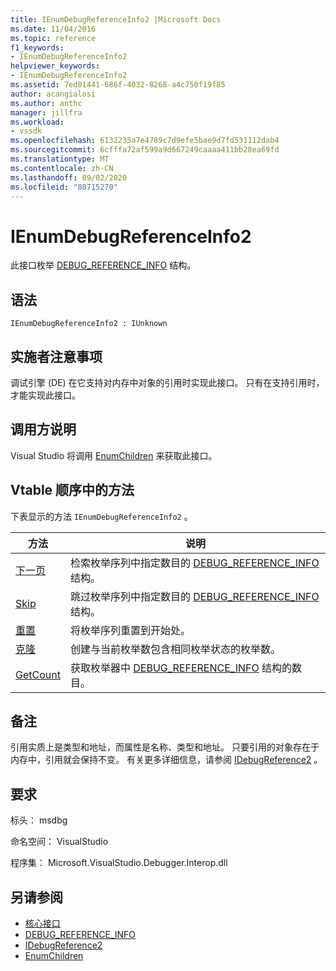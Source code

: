 ```yaml
---
title: IEnumDebugReferenceInfo2 |Microsoft Docs
ms.date: 11/04/2016
ms.topic: reference
f1_keywords:
- IEnumDebugReferenceInfo2
helpviewer_keywords:
- IEnumDebugReferenceInfo2
ms.assetid: 7ed01441-686f-4032-8268-a4c750f19f85
author: acangialosi
ms.author: anthc
manager: jillfra
ms.workload:
- vssdk
ms.openlocfilehash: 6132235a7e4789c7d9efe5bae9d7fd531112dab4
ms.sourcegitcommit: 6cfffa72af599a9d667249caaaa411bb28ea69fd
ms.translationtype: MT
ms.contentlocale: zh-CN
ms.lasthandoff: 09/02/2020
ms.locfileid: "80715270"
---
```

# <a name="ienumdebugreferenceinfo2"></a>IEnumDebugReferenceInfo2
此接口枚举 [DEBUG_REFERENCE_INFO](../../../extensibility/debugger/reference/debug-reference-info.md) 结构。

## <a name="syntax"></a>语法

```
IEnumDebugReferenceInfo2 : IUnknown
```

## <a name="notes-for-implementers"></a>实施者注意事项
 调试引擎 (DE) 在它支持对内存中对象的引用时实现此接口。 只有在支持引用时，才能实现此接口。

## <a name="notes-for-callers"></a>调用方说明
 Visual Studio 将调用 [EnumChildren](../../../extensibility/debugger/reference/idebugreference2-enumchildren.md) 来获取此接口。

## <a name="methods-in-vtable-order"></a>Vtable 顺序中的方法
 下表显示的方法 `IEnumDebugReferenceInfo2` 。

|方法|说明|
|------------|-----------------|
|[下一页](../../../extensibility/debugger/reference/ienumdebugreferenceinfo2-next.md)|检索枚举序列中指定数目的 [DEBUG_REFERENCE_INFO](../../../extensibility/debugger/reference/debug-reference-info.md) 结构。|
|[Skip](../../../extensibility/debugger/reference/ienumdebugreferenceinfo2-skip.md)|跳过枚举序列中指定数目的 [DEBUG_REFERENCE_INFO](../../../extensibility/debugger/reference/debug-reference-info.md) 结构。|
|[重置](../../../extensibility/debugger/reference/ienumdebugreferenceinfo2-reset.md)|将枚举序列重置到开始处。|
|[克隆](../../../extensibility/debugger/reference/ienumdebugreferenceinfo2-clone.md)|创建与当前枚举数包含相同枚举状态的枚举数。|
|[GetCount](../../../extensibility/debugger/reference/ienumdebugreferenceinfo2-getcount.md)|获取枚举器中 [DEBUG_REFERENCE_INFO](../../../extensibility/debugger/reference/debug-reference-info.md) 结构的数目。|

## <a name="remarks"></a>备注
 引用实质上是类型和地址，而属性是名称、类型和地址。 只要引用的对象存在于内存中，引用就会保持不变。 有关更多详细信息，请参阅 [IDebugReference2](../../../extensibility/debugger/reference/idebugreference2.md) 。

## <a name="requirements"></a>要求
 标头： msdbg

 命名空间： VisualStudio

 程序集： Microsoft.VisualStudio.Debugger.Interop.dll

## <a name="see-also"></a>另请参阅
- [核心接口](../../../extensibility/debugger/reference/core-interfaces.md)
- [DEBUG_REFERENCE_INFO](../../../extensibility/debugger/reference/debug-reference-info.md)
- [IDebugReference2](../../../extensibility/debugger/reference/idebugreference2.md)
- [EnumChildren](../../../extensibility/debugger/reference/idebugreference2-enumchildren.md)
